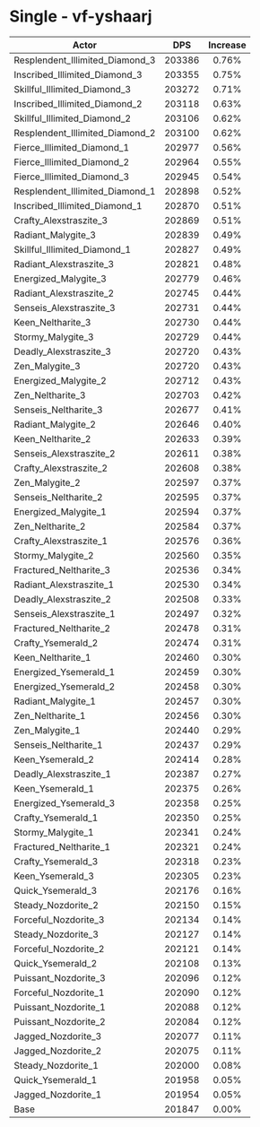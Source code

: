 # Single - vf-yshaarj
| Actor | DPS | Increase |
|---|:---:|:---:|
|Resplendent_Illimited_Diamond_3|203386|0.76%|
|Inscribed_Illimited_Diamond_3|203355|0.75%|
|Skillful_Illimited_Diamond_3|203272|0.71%|
|Inscribed_Illimited_Diamond_2|203118|0.63%|
|Skillful_Illimited_Diamond_2|203106|0.62%|
|Resplendent_Illimited_Diamond_2|203100|0.62%|
|Fierce_Illimited_Diamond_1|202977|0.56%|
|Fierce_Illimited_Diamond_2|202964|0.55%|
|Fierce_Illimited_Diamond_3|202945|0.54%|
|Resplendent_Illimited_Diamond_1|202898|0.52%|
|Inscribed_Illimited_Diamond_1|202870|0.51%|
|Crafty_Alexstraszite_3|202869|0.51%|
|Radiant_Malygite_3|202839|0.49%|
|Skillful_Illimited_Diamond_1|202827|0.49%|
|Radiant_Alexstraszite_3|202821|0.48%|
|Energized_Malygite_3|202779|0.46%|
|Radiant_Alexstraszite_2|202745|0.44%|
|Senseis_Alexstraszite_3|202731|0.44%|
|Keen_Neltharite_3|202730|0.44%|
|Stormy_Malygite_3|202729|0.44%|
|Deadly_Alexstraszite_3|202720|0.43%|
|Zen_Malygite_3|202720|0.43%|
|Energized_Malygite_2|202712|0.43%|
|Zen_Neltharite_3|202703|0.42%|
|Senseis_Neltharite_3|202677|0.41%|
|Radiant_Malygite_2|202646|0.40%|
|Keen_Neltharite_2|202633|0.39%|
|Senseis_Alexstraszite_2|202611|0.38%|
|Crafty_Alexstraszite_2|202608|0.38%|
|Zen_Malygite_2|202597|0.37%|
|Senseis_Neltharite_2|202595|0.37%|
|Energized_Malygite_1|202594|0.37%|
|Zen_Neltharite_2|202584|0.37%|
|Crafty_Alexstraszite_1|202576|0.36%|
|Stormy_Malygite_2|202560|0.35%|
|Fractured_Neltharite_3|202536|0.34%|
|Radiant_Alexstraszite_1|202530|0.34%|
|Deadly_Alexstraszite_2|202508|0.33%|
|Senseis_Alexstraszite_1|202497|0.32%|
|Fractured_Neltharite_2|202478|0.31%|
|Crafty_Ysemerald_2|202474|0.31%|
|Keen_Neltharite_1|202460|0.30%|
|Energized_Ysemerald_1|202459|0.30%|
|Energized_Ysemerald_2|202458|0.30%|
|Radiant_Malygite_1|202457|0.30%|
|Zen_Neltharite_1|202456|0.30%|
|Zen_Malygite_1|202440|0.29%|
|Senseis_Neltharite_1|202437|0.29%|
|Keen_Ysemerald_2|202414|0.28%|
|Deadly_Alexstraszite_1|202387|0.27%|
|Keen_Ysemerald_1|202375|0.26%|
|Energized_Ysemerald_3|202358|0.25%|
|Crafty_Ysemerald_1|202350|0.25%|
|Stormy_Malygite_1|202341|0.24%|
|Fractured_Neltharite_1|202321|0.24%|
|Crafty_Ysemerald_3|202318|0.23%|
|Keen_Ysemerald_3|202305|0.23%|
|Quick_Ysemerald_3|202176|0.16%|
|Steady_Nozdorite_2|202150|0.15%|
|Forceful_Nozdorite_3|202134|0.14%|
|Steady_Nozdorite_3|202127|0.14%|
|Forceful_Nozdorite_2|202121|0.14%|
|Quick_Ysemerald_2|202108|0.13%|
|Puissant_Nozdorite_3|202096|0.12%|
|Forceful_Nozdorite_1|202090|0.12%|
|Puissant_Nozdorite_1|202088|0.12%|
|Puissant_Nozdorite_2|202084|0.12%|
|Jagged_Nozdorite_3|202077|0.11%|
|Jagged_Nozdorite_2|202075|0.11%|
|Steady_Nozdorite_1|202000|0.08%|
|Quick_Ysemerald_1|201958|0.05%|
|Jagged_Nozdorite_1|201954|0.05%|
|Base|201847|0.00%|
